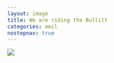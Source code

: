 ```yaml
---
layout: image
title: We are riding the Bullitt
categories: emil
nostepnav: true
---
```

![](/img/IMG_1218.jpg)


